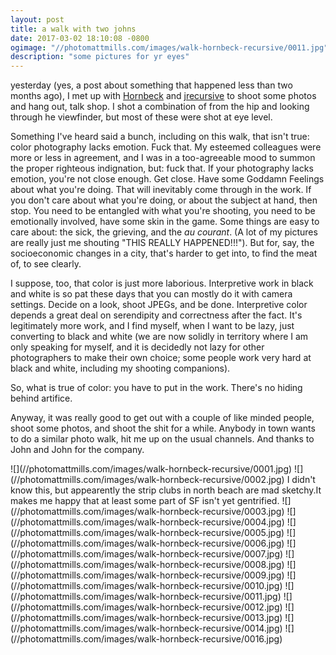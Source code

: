 ```yaml
---
layout: post
title: a walk with two johns
date: 2017-03-02 18:10:08 -0800
ogimage: "//photomattmills.com/images/walk-hornbeck-recursive/0011.jpg"
description: "some pictures for yr eyes"
---
```


yesterday (yes, a post about something that happened less than two months ago), I met up with [Hornbeck](http://twitter.com/hornbeck) and [jrecursive](http://twitter.com/jrecursive) to shoot some photos and hang out, talk shop. I shot a combination of from the hip and looking through he viewfinder, but most of these were shot at eye level.

Something I've heard said a bunch, including on this walk, that isn't true: color photography lacks emotion. Fuck that. My esteemed colleagues were more or less in agreement, and I was in a too-agreeable mood to summon the proper righteous indignation, but: fuck that. If your photography lacks emotion, you're not close enough. Get close. Have some Goddamn Feelings about what you're doing. That will inevitably come through in the work. If you don't care about what you're doing, or about the subject at hand, then stop. You need to be entangled with what you're shooting, you need to be emotionally involved, have some skin in the game. Some things are easy to care about: the sick, the grieving, and the _au courant_. (A lot of my pictures are really just me shouting "THIS REALLY HAPPENED!!!"). But for, say, the socioeconomic changes in a city, that's harder to get into, to find the meat of, to see clearly.

I suppose, too, that color is just more laborious. Interpretive work in black and white is so pat these days that you can mostly do it with camera settings. Decide on a look, shoot JPEGs, and be done. Interpretive color depends a great deal on serendipity and correctness after the fact. It's legitimately more work, and I find myself, when I want to be lazy, just converting to black and white (we are now solidly in territory where I am only speaking for myself, and it is decidedly not lazy for other photographers to make their own choice; some people work very hard at black and white, including my shooting companions).

So, what is true of color: you have to put in the work. There's no hiding behind artifice.

Anyway, it was really good to get out with a couple of like minded people, shoot some photos, and shoot the shit for a while. Anybody in town wants to do a similar photo walk, hit me up on the usual channels. And thanks to John and John for the company.

<span style="display:block;" class="center">
  ![](//photomattmills.com/images/walk-hornbeck-recursive/0001.jpg)
<span class="caption"></span>
![](//photomattmills.com/images/walk-hornbeck-recursive/0002.jpg)
<span class="caption">I didn't know this, but appearently the strip clubs in north beach are mad sketchy.It makes me happy that at least some part of SF isn't yet gentrified. </span>
![](//photomattmills.com/images/walk-hornbeck-recursive/0003.jpg)
<span class="caption"></span>
![](//photomattmills.com/images/walk-hornbeck-recursive/0004.jpg)
<span class="caption"></span>
![](//photomattmills.com/images/walk-hornbeck-recursive/0005.jpg)
<span class="caption"></span>
![](//photomattmills.com/images/walk-hornbeck-recursive/0006.jpg)
<span class="caption"></span>
![](//photomattmills.com/images/walk-hornbeck-recursive/0007.jpg)
<span class="caption"></span>
![](//photomattmills.com/images/walk-hornbeck-recursive/0008.jpg)
<span class="caption"></span>
![](//photomattmills.com/images/walk-hornbeck-recursive/0009.jpg)
<span class="caption"></span>
![](//photomattmills.com/images/walk-hornbeck-recursive/0010.jpg)
<span class="caption"></span>
![](//photomattmills.com/images/walk-hornbeck-recursive/0011.jpg)
<span class="caption"></span>
![](//photomattmills.com/images/walk-hornbeck-recursive/0012.jpg)
<span class="caption"></span>
![](//photomattmills.com/images/walk-hornbeck-recursive/0013.jpg)
<span class="caption"></span>
![](//photomattmills.com/images/walk-hornbeck-recursive/0014.jpg)
<span class="caption"></span>
![](//photomattmills.com/images/walk-hornbeck-recursive/0016.jpg)
<span class="caption"></span>
</span>
